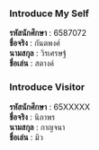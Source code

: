 ### Introduce My Self
**รหัสนักศึกษา**  : 6587072<br>
**ชื่อจริง** : กันตพงศ์<br>
**นามสกุล** : วิรเศรษฐ์<br>
**ชื่อเล่น** : สตางค์<br>

### Introduce Visitor
**รหัสนักศึกษา**  : 65XXXXX<br>
**ชื่อจริง** : นิภาพร<br>
**นามสกุล** : กาญจนา<br>
**ชื่อเล่น** : มิว<br>